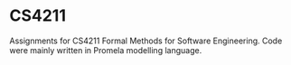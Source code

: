 # CS4211

Assignments for CS4211 Formal Methods for Software Engineering. Code were mainly written in Promela modelling language.
